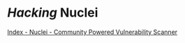 # *Hacking* Nuclei

[Index - Nuclei - Community Powered Vulnerability Scanner](https://nuclei.projectdiscovery.io/)
